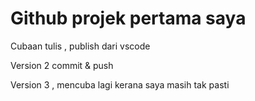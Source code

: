 # Github projek pertama saya
Cubaan tulis , publish dari vscode

Version 2 commit & push

Version 3 , mencuba lagi kerana saya masih tak pasti